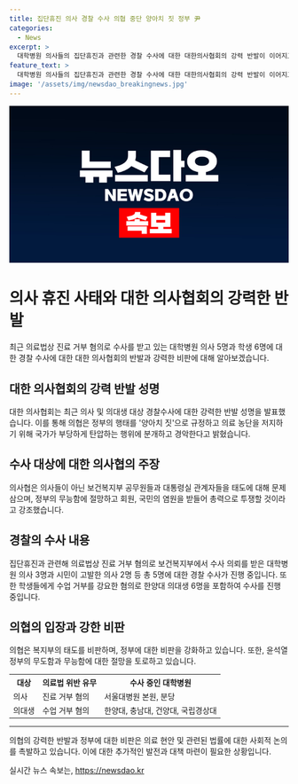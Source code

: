 ```yaml
---
title: 집단휴진 의사 경찰 수사 의협 중단 양아치 짓 정부 尹
categories:
  - News
excerpt: >
  대학병원 의사들의 집단휴진과 관련한 경찰 수사에 대한 대한의사협회의 강력 반발이 이어지고 있습니다. 이에 대해 의협은 양아치 짓을 중단하라며 윤석열 정부를 비판했습니다. 또한, 대한의사협회는 의료 농단의 주범으로 보는 보건복지부 공무원과 대통령실 관계자에 대한 수사가 이뤄져야 한다고 주장했습니다. 해당 의사들에 대한 수사 대상으로는 의료 농단 주범이 아닌 보건복지부 공무원들과 대통령실 관계자들을 지목했습니다. 또한, 정부의 태도에 대해 비판하며 윤석열 정부의 무능함에 대한 절망을 표현했습니다.
feature_text: >
  대학병원 의사들의 집단휴진과 관련한 경찰 수사에 대한 대한의사협회의 강력 반발이 이어지고 있습니다. 이에 대해 의협은 양아치 짓을 중단하라며 윤석열 정부를 비판했습니다. 또한, 대한의사협회는 의료 농단의 주범으로 보는 보건복지부 공무원과 대통령실 관계자에 대한 수사가 이뤄져야 한다고 주장했습니다. 해당 의사들에 대한 수사 대상으로는 의료 농단 주범이 아닌 보건복지부 공무원들과 대통령실 관계자들을 지목했습니다. 또한, 정부의 태도에 대해 비판하며 윤석열 정부의 무능함에 대한 절망을 표현했습니다.
image: '/assets/img/newsdao_breakingnews.jpg'
---
```


<p><img src="/assets/img/newsdao_breakingnews.jpg" alt="implanttips 속보" /></p>

<h1>의사 휴진 사태와 대한 의사협회의 강력한 반발</h1>

<p data-ke-size="size16">최근 의료법상 진료 거부 혐의로 수사를 받고 있는 대학병원 의사 5명과 학생 6명에 대한 경찰 수사에 대한 대한 의사협회의 반발과 강력한 비판에 대해 알아보겠습니다.</p>

<h2>대한 의사협회의 강력 반발 성명</h2>

<p data-ke-size="size16">대한 의사협회는 최근 의사 및 의대생 대상 경찰수사에 대한 강력한 반발 성명을 발표했습니다. 이를 통해 의협은 정부의 행태를 '양아치 짓'으로 규정하고 의료 농단을 저지하기 위해 국가가 부당하게 탄압하는 행위에 분개하고 경악한다고 밝혔습니다.</p>

<h2>수사 대상에 대한 의사협의 주장</h2>

<p data-ke-size="size16">의사협은 의사들이 아닌 보건복지부 공무원들과 대통령실 관계자들을 태도에 대해 문제 삼으며, 정부의 무능함에 절망하고 회원, 국민의 염원을 받들어 총력으로 투쟁할 것이라고 강조했습니다.</p>

<h2>경찰의 수사 내용</h2>

<p data-ke-size="size16">집단휴진과 관련해 의료법상 진료 거부 혐의로 보건복지부에서 수사 의뢰를 받은 대학병원 의사 3명과 시민이 고발한 의사 2명 등 총 5명에 대한 경찰 수사가 진행 중입니다. 또한 학생들에게 수업 거부를 강요한 혐의로 한양대 의대생 6명을 포함하여 수사를 진행 중입니다.</p>

<h2>의협의 입장과 강한 비판</h2>

<p data-ke-size="size16">의협은 복지부의 태도를 비판하며, 정부에 대한 비판을 강화하고 있습니다. 또한, 윤석열 정부의 무도함과 무능함에 대한 절망을 토로하고 있습니다.</p>

<table>
  <tr>
    <th>대상</th>
    <th>의료법 위반 유무</th>
    <th>수사 중인 대학병원</th>
  </tr>
  <tr>
    <td>의사</td>
    <td>진료 거부 혐의</td>
    <td>서울대병원 본원, 분당</td>
  </tr>
  <tr>
    <td>의대생</td>
    <td>수업 거부 혐의</td>
    <td>한양대, 충남대, 건양대, 국립경상대</td>
  </tr>
</table>

<hr>

<p data-ke-size="size16">의협의 강력한 반발과 정부에 대한 비판은 의료 현안 및 관련된 법률에 대한 사회적 논의를 촉발하고 있습니다. 이에 대한 추가적인 발전과 대책 마련이 필요한 상황입니다.</p>
실시간 뉴스 속보는, <a href="https://newsdao.kr" rel="dofollow">https://newsdao.kr</a>


